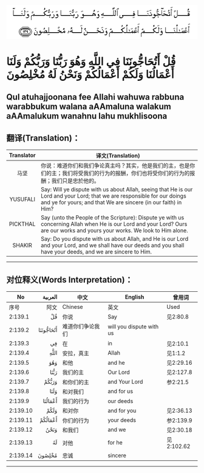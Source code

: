 ![002:139](images/002_139.gif)

#   قُلْ أَتُحَاجُّونَنَا فِي اللَّهِ وَهُوَ رَبُّنَا وَرَبُّكُمْ وَلَنَا أَعْمَالُنَا وَلَكُمْ أَعْمَالُكُمْ وَنَحْنُ لَهُ مُخْلِصُونَ 

## Qul atuhajjoonana fee Allahi wahuwa rabbuna warabbukum walana aAAmaluna walakum aAAmalukum wanahnu lahu mukhlisoona

## 翻译(Translation)：

| Translator | 译文(Translation)                                            |
|:----------:| ------------------------------------------------------------ |
| 马坚       | 你说：难道你们和我们争论真主吗？其实，他是我们的主，也是你们的主；我们将受我们的行为的报酬，你们也将受你们的行为的报酬；我们只是忠於他的。 |
| YUSUFALI   | Say: Will ye dispute with us about Allah, seeing that He is our Lord and your Lord; that we are responsible for our doings and ye for yours; and that We are sincere (in our faith) in Him? |
| PICKTHAL   | Say (unto the People of the Scripture): Dispute ye with us concerning Allah when He is our Lord and your Lord? Ours are our works and yours your works. We look to Him alone. |
| SHAKIR     | Say: Do you dispute with us about Allah, and He is our Lord and your Lord, and we shall have our deeds and you shall have your deeds, and we are sincere to Him. |

---

## 对位释义(Words Interpretation)：

| No       |   العربية | 中文             | English                  | 曾用词     |
| -------- | --------: | ---------------- | ------------------------ | ---------- |
| 序号     |      阿文 | Chinese          | 英文                     | Used       |
| 2:139.1  |        قُلْ | 你说             | Say                      | 见2:80.8   |
| 2:139.2  | أَتُحَاجُّونَنَا | 难道你们争论我们 | will you dispute with us |            |
| 2:139.3  |        فِي | 在               | in                       | 见2:10.1   |
| 2:139.4  |      اللَّهِ | 安拉，真主       | Allah                    | 见1:1.2    |
| 2:139.5  |       وَهُوَ | 和他             | and he                   | 见2:29.16  |
| 2:139.6  |      رَبُّنَا | 我们的主         | Our Lord                 | 见2:127.8  |
| 2:139.7  |     وَرَبُّكُمْ | 和你们的主       | and Your Lord            | 参2:21.5   |
| 2:139.8  |      وَلَنَا | 和对我们         | and for us               |            |
| 2:139.9  |   أَعْمَالُنَا | 我们的行为       | our deeds                |            |
| 2:139.10 |      وَلَكُمْ | 和对你           | and for you              | 见2:36.13  |
| 2:139.11 |   أَعْمَالُكُمْ | 你们的行为       | your deeds               | 参2:139.9  |
| 2:139.12 |      وَنَحْنُ | 和我们           | and we                   | 见2:30.18  |
| 2:139.13 |        لَهُ | 对他             | for he                   | 见2:102.62 |
| 2:139.14 |    مُخْلِصُونَ | 忠诚             | sincere                  |            |

---
